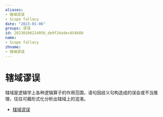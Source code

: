 ```yaml
---
aliases:
- 辖域谬误
- Scope fallacy
date: "2023-01-06"
groups: 谬误
id: 20230106214056_de9f24a9ec654b80
name:
- Scope fallacy
zhname:
- 辖域谬误
---
```


# 辖域谬误

辖域是逻辑学上各种逻辑算子的作用范围，语句因歧义句构造成的误会或不当推理，往往可藉形式化分析出辖域上的混淆。

* [辖域谬误](https://zh.wikipedia.org/wiki/%E8%BD%84%E5%9F%9F%E8%AC%AC%E8%AA%A4)
